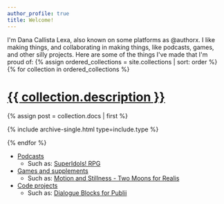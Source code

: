 ```yaml
---
author_profile: true
title: Welcome!
---
```


I'm Dana Callista Lexa, also known on some platforms as @authorx. I like making things, and collaborating in making things, like podcasts, games, and other silly projects. Here are some of the things I've made that I'm proud of:
{% assign ordered_collections = site.collections | sort: order %}
{% for collection in ordered_collections %}
<h1><a href="{{ collection.label }}">{{ collection.description }}</a></h1>

{% assign post = collection.docs | first %}

{% include archive-single.html type=include.type %}

{% endfor %}

* [Podcasts](/podcasts)
    * Such as: [SuperIdols! RPG](https://superidolsrpg.wordpress.com/)
* [Games and supplements](/games)
    * Such as: [Motion and Stillness - Two Moons for Realis](https://author-x.itch.io/motion-and-stillness)
* [Code projects](/code)
    * Such as: [Dialogue Blocks for Publii](https://github.com/AuthorX/PubliiDialogueBlocks)
